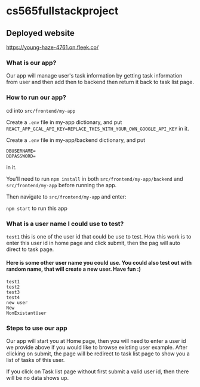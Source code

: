 # cs565fullstackproject

## Deployed website

https://young-haze-4761.on.fleek.co/

### What is our app?

Our app will manage user's task information by getting task information from
user and then add then to backend then return it back to task list page.

### How to run our app?

cd into `src/frontend/my-app`

Create a `.env` file in my-app dictionary, and put
`REACT_APP_GCAL_API_KEY=REPLACE_THIS_WITH_YOUR_OWN_GOOGLE_API_KEY` in it.

Create a `.env` file in my-app/backend dictionary, and put

```
DBUSERNAME=
DBPASSWORD=
```

in it.

You'll need to run `npm install` in both `src/frontend/my-app/backend` and
`src/frontend/my-app` before running the app.

Then navigate to `src/frontend/my-app` and enter:

`npm start` to run this app

### What is a user name I could use to test?

`test1` this is one of the user id that could be use to test. How this work is
to enter this user id in home page and click submit, then the pag will auto
direct to task page.

#### Here is some other user name you could use. You could also test out with random name, that will create a new user. Have fun :)

```
test1
test2
test3
test4
new user
New
NonExistantUser
```

### Steps to use our app

Our app will start you at Home page, then you will need to enter a user id we
provide above if you would like to browse existing user example. After clicking
on submit, the page will be redirect to task list page to show you a list of
tasks of this user.

If you click on Task list page without first submit a valid user id, then there
will be no data shows up.
